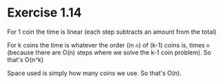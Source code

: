 # Exercise 1.14

For 1 coin the time is linear
(each step subtracts an amount from the total)

For k coins the time is
whatever the order (in `n`) of (k-1) coins is,
times `n`
(because there are O(n) steps where we solve the k-1 coin problem).
So that's O(n^k)

Space used is simply how many coins we use. So that's O(n).
